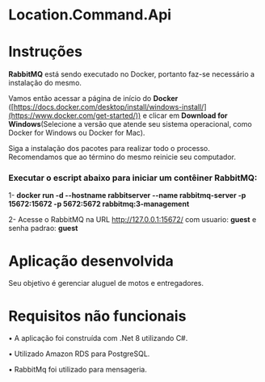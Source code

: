 # Location.Command.Api

# Instruções

**RabbitMQ** está sendo executado no Docker, portanto faz-se necessário a instalação do mesmo.

Vamos então acessar a página de início do **Docker** ([https://docs.docker.com/desktop/install/windows-install/](https://www.docker.com/get-started/)) e clicar em **Download for Windows**(Selecione a versão que atende seu sistema operacional, como Docker for Windows ou Docker for Mac).

Siga a instalação dos pacotes para realizar todo o processo. Recomendamos que ao término do mesmo reinicie seu computador.

### Executar o escript abaixo para iniciar um contêiner RabbitMQ:

1- **docker run -d --hostname rabbitserver --name rabbitmq-server -p 15672:15672 -p 5672:5672 rabbitmq:3-management**

2- Acesse o RabbitMQ na URL http://127.0.0.1:15672/ com usuario: **guest** e senha padrao: **guest**


# Aplicação desenvolvida

Seu objetivo é gerenciar aluguel de motos e entregadores.

# Requisitos não funcionais

•	A aplicação foi construída com .Net 8 utilizando C#.

•	Utilizado Amazon RDS para PostgreSQL.

•	RabbitMq foi utilizado para mensageria.
